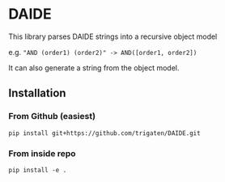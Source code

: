 # DAIDE

This library parses DAIDE strings into a recursive object model

e.g. `"AND (order1) (order2)" -> AND([order1, order2])`

It can also generate a string from the object model.


## Installation

### From Github (easiest)

`pip install git+https://github.com/trigaten/DAIDE.git`

### From inside repo

`pip install -e .`



